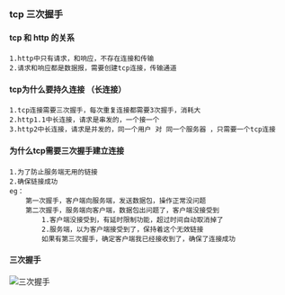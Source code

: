 ### tcp 三次握手

#### tcp 和 http 的关系

    1.http中只有请求，和响应，不存在连接和传输
    2.请求和响应都是数据报，需要创建tcp连接，传输通道

#### tcp为什么要持久连接 （长连接）

    1.tcp连接需要三次握手，每次重复连接都需要3次握手，消耗大
    2.http1.1中长连接，请求是串发的，一个接一个
    3.http2中长连接，请求是并发的，同一个用户 对 同一个服务器 ，只需要一个tcp连接

#### 为什么tcp需要三次握手建立连接

    1.为了防止服务端无用的链接
    2.确保链接成功
    eg：
        第一次握手，客户端向服务端，发送数据包，操作正常没问题
        第二次握手，服务端向客户端，数据包出问题了，客户端没接受到
            1.客户端没接受到，有延时限制功能，超过时间自动取消掉了
            2.服务端，以为客户端接受到了，保持着这个无效链接
            如果有第三次握手，确定客户端我已经接收到了，确保了连接成功

#### 三次握手

![三次握手](https://github.com/signorhua/web-knowledge/blob/master/http/03tcp%E4%B8%89%E6%AC%A1%E6%8F%A1%E6%89%8B/%E4%B8%89%E6%AC%A1%E6%8F%A1%E6%89%8B.png?raw=true)

